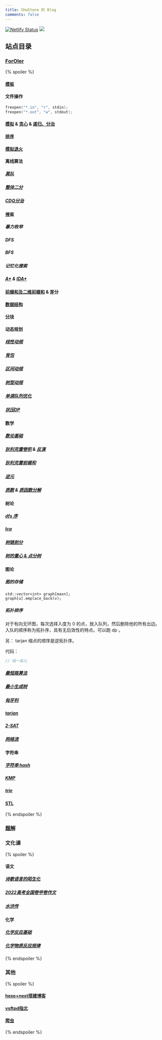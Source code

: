 ```yaml
---
title: ShwStone 的 Blog
comments: false
---
```

[![Netlify Status](https://api.netlify.com/api/v1/badges/809b23ff-4f84-4ffe-bb96-2e256dd00797/deploy-status)](https://app.netlify.com/sites/shwblog/deploys)
![](https://api.xecades.xyz/api?date=2023-06-25&str=%E6%88%91%E7%9A%84%E4%B8%8B%E4%B8%80%E4%B8%AA%E7%94%9F%E6%97%A5&quote=%E7%A5%9D%E6%82%A8AKIOI&email=HaowenShi%40outlook.com&github=ShwStone&wechat=uhygygyg&codeforces=Shihaowen&luogu=ShwStone&bilibili=%E4%B8%80%E9%A2%97%E7%9F%B3%E5%A4%B4&img=3)

## 站点目录

### [ForOIer](/categories/信奥/)

{% spoiler %}

#### [模板](/2022/07/14/模板)

#### 文件操作
```cpp
freopen("*.in", "r", stdin);
freopen("*.out", "w", stdout);
```

#### [模拟](https://oi-wiki.org/basic/simulate/) & [贪心](https://oi-wiki.org/basic/greedy/) & [递归、分治](https://oi-wiki.org/basic/divide-and-conquer/)

#### [排序](/2022/11/04/排序)

#### [模拟退火](https://oi-wiki.org/misc/simulated-annealing/)

#### 离线算法

##### [莫队](https://oi-wiki.org/misc/mo-algo/)

##### [整体二分](/2022/10/26/整体二分)

##### [CDQ分治](/2022/10/26/CDQ分治)

#### 搜索

##### 暴力枚举

##### DFS

##### BFS

##### 记忆化搜索

##### [A*](https://oi-wiki.org//search/astar/) & [IDA*](https://oi-wiki.org//search/idastar/)

#### [前缀和及二维前缀和](/2022/07/13/Prozor-题解) & 差分

#### [数据结构](/2022/07/13/模板)

#### [分块](/2022/07/13/分块——暴力美学)

#### 动态规划

##### [线性动规](/2022/07/13/NOIP2013-提高组-花匠-题解)

##### [背包](/2022/07/13/弹珠-题解)

##### [区间动规](https://oi-wiki.org/dp/interval/)

##### [树型动规](https://oi-wiki.org/dp/tree/)

##### [单调队列优化](/2022/10/27/单调队列优化DP)

##### [状压DP](/2022/10/27/状压DP)

#### 数学

##### [数论基础](/2022/07/13/数论)

##### [狄利克雷卷积](/2022/10/21/杜教筛) & [反演](/2022/10/24/反演)

##### [狄利克雷前缀和](/2022/08/08/Dirichlet-前缀和)

##### [逆元](https://oi-wiki.org/math/number-theory/inverse/)

##### [质数](https://oi-wiki.org/math/number-theory/prime/) & [质因数分解](https://zhuanlan.zhihu.com/p/267884783)

#### 树论

##### [dfs 序](/2022/10/26/dfs序)

##### [lca](https://oi-wiki.org/graph/lca/)

##### [树链剖分](https://oi-wiki.org/graph/hld/)

##### [树的重心 & 点分树](/2022/10/27/点分治)

#### 图论

##### 图的存储

```
std::vector<int> graph[maxn];
graph[u].emplace_back(v);
```

##### 拓扑排序

对于有向无环图，每次选择入度为 0 的点，放入队列，然后删除他的所有出边。入队的顺序称为拓扑序，具有无后效性的特点。可以跑 dp 。

另： tarjan 缩点的顺序是逆拓扑序。

代码：

```cpp
// 咕一会儿
```

##### [最短路算法](https://oi-wiki.org/graph/shortest-path/)

##### [最小生成树](https://oi-wiki.org/graph/mst/)

##### [匈牙利](/2022/10/26/匈牙利算法)

##### [tarjan](/2022/10/27/tarjan)

##### [2-SAT](/2022/10/26/2-SAT)

##### [网络流](https://oi-wiki.org/graph/flow/max-flow/)

#### 字符串

##### [字符串 hash](https://oi-wiki.org/string/hash/)

##### [KMP](/2022/10/27/KMP)

##### [trie](https://oi-wiki.org/string/trie/)

#### [STL](https://oi-wiki.org/lang/csl/)

{% endspoiler %}

### [题解](/categories/信奥/题解)

### 文化课

{% spoiler %}

#### 语文

##### [诗歌语言的陌生化](/2022/10/30/诗歌语言的陌生化)

##### [2022高考全国卷甲卷作文](/2022/07/24/2022高考全国卷甲卷作文)

##### [水浒传](/2022/07/24/水浒传)

#### 化学

##### [化学反应基础](/2022/07/28/化学反应基础)

##### [化学物质反应规律](/2022/10/16/化学物质反应规律)

{% endspoiler %}

### 其他

{% spoiler %}

#### [hexo+next搭建博客](/2022/07/26/hexo+next搭建博客)

#### [vsftpd指北](/2022/10/04/vsftpd指北)

#### [爬虫](/categories/爬虫)

{% endspoiler %}
